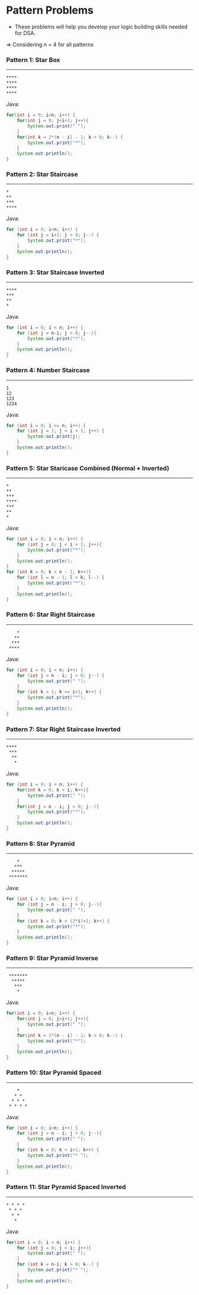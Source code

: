 # Pattern Problems
- These problems will help you develop your logic building skills needed for DSA.

=> Considering n = 4 for all patterns

### Pattern 1: Star Box
---
````
****
****
****
****
````

Java:

````java
for(int i = 0; i<n; i++) {
    for(int j = 0; j<i+1; j++){
        System.out.print(" ");
    }
    for(int k = 2*(n - i) - 1; k > 0; k--) {
        System.out.print("*");
    }
    System.out.println();
}
````

### Pattern 2: Star Staircase
---
````
*
**
***
****
````

Java:

````java
for (int i = 0; i<n; i++) {
    for (int j = i+1; j > 0; j--) {
        System.out.print("*");
    }
    System.out.println();
}
````

### Pattern 3: Star Staircase Inverted
---
````
****
***
**
*
````

Java:

````java
for (int i = 0; i < n; i++) {
    for (int j = n-i; j > 0; j--){
        System.out.print("*");
    }
    System.out.println();
}
````

### Pattern 4: Number Staircase
---
````
1
12
123
1234
````

Java:

````java
for (int i = 0; i <= n; i++) {
    for (int j = 1; j < i + 1; j++) {
        System.out.print(j);
    }
    System.out.println();
}
````

### Pattern 5: Star Staricase Combined (Normal + Inverted)
---
````
*
**
***
****
***
**
*
````

Java:

````java
for (int i = 0; i < n; i++) {
    for (int j = 0; j < i + 1; j++){
        System.out.print("*");
    }
    System.out.println();
}
for (int k = 0; k < n - 1; k++){
    for (int l = n - 1; l > k; l--) {
        System.out.print("*");
    }
    System.out.println();
}
````

### Pattern 6: Star Right Staircase
---
````
    *
   **
  ***
 ****
````

Java:

````java
for (int i = 0; i < n; i++) {
    for (int j = n - i; j > 0; j--) {
        System.out.print(" ");
    }
    for (int k = 1; k <= i+1; k++) {
        System.out.print("*");
    }
    System.out.println();
}
````
### Pattern 7: Star Right Staircase Inverted
---
````
****
 ***
  **
   *
````

Java:

````java
for (int i = 0; i < n; i++) {
    for(int k = 0; k < i; k++){
        System.out.print(" ");
    }
    for(int j = n - i; j > 0; j--){
        System.out.print("*");
    }
    System.out.println();
}
````

### Pattern 8: Star Pyramid
---
````
    *
   ***
  *****
 *******
````

Java:

````java
for (int i = 0; i<n; i++) {
    for (int j = n - i; j > 0; j--){
        System.out.print(" ");
    }
    for (int k = 0; k < (2*i)+1; k++) {
        System.out.print("*");
    }
    System.out.println();
}
````

### Pattern 9: Star Pyramid Inverse
---
````
 *******
  *****
   ***
    *
````

Java:

````java
for(int i = 0; i<n; i++) {
    for(int j = 0; j<i+1; j++){
        System.out.print(" ");
    }
    for(int k = 2*(n - i) - 1; k > 0; k--) {
        System.out.print("*");
    }
    System.out.println();
}
````

### Pattern 10: Star Pyramid Spaced
---
````
    * 
   * * 
  * * * 
 * * * *
````

Java:

````java
for (int i = 0; i<n; i++) {
    for (int j = n - i; j > 0; j--){
        System.out.print(" ");
    }
    for (int k = 0; k < i+1; k++) {
        System.out.print("* ");
    }
    System.out.println();
}
````

### Pattern 11: Star Pyramid Spaced Inverted
---
````
* * * * 
 * * * 
  * * 
   * 
````

Java:

````java
for(int i = 0; i < n; i++) {
    for (int j = 0; j < i; j++){
        System.out.print(" ");
    }
    for (int k = n-i; k > 0; k--) {
        System.out.print("* ");
    }
    System.out.println();
}
````
